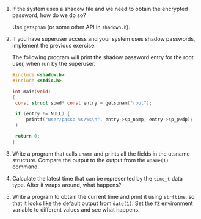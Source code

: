 1. If the system uses a shadow file and we need to obtain the encrypted
   password, how do we do so?

   Use `getspnam` (or some other API in `shadown.h`).

2. If you have superuser access and your system uses shadow passwords,
   implement the previous exercise.

   The following program will print the shadow password entry for the root user,
   when run by the superuser.

   ```c
   #include <shadow.h>
   #include <stdio.h>
   
   int main(void)
   {
   	const struct spwd* const entry = getspnam("root");
   
   	if (entry != NULL) {
   		printf("user/pass: %s/%s\n", entry->sp_namp, entry->sp_pwdp);
   	}
   
   	return 0;
   }
   ```

3. Write a program that calls `uname` and prints all the fields in the
   utsname structure. Compare the output to the output from the `uname(1)`
   command.

4. Calculate the latest time that can be represented by the `time_t` data type.
   After it wraps around, what happens?

5. Write a program to obtain the current time and print it using `strftime`,
   so that it looks like the default output from `date(1)`. Set the `TZ`
   environment variable to different values and see what happens.
